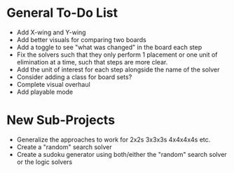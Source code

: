 # General To-Do List
- Add X-wing and Y-wing
- Add better visuals for comparing two boards
- Add a toggle to see "what was changed" in the board each step
- Fix the solvers such that they only perform 1 placement or one unit of elimination at a time, such that steps are more clear.
- Add the unit of interest for each step alongside the name of the solver
- Consider adding a class for board sets?
- Complete visual overhaul
- Add playable mode

# New Sub-Projects
- Generalize the approaches to work for 2x2s 3x3x3s 4x4x4x4s etc.
- Create a "random" search solver
- Create a sudoku generator using both/either the "random" search solver or the logic solvers
